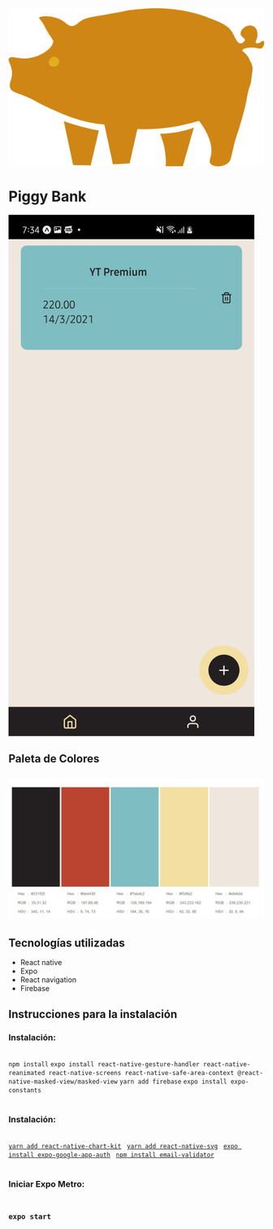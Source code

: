 ![](https://github.com/Mognor19/PiggyBank/blob/develop/assets/LogoPiggyBankNoCoin.png?raw=true)

# Piggy Bank

![](https://github.com/JosueAbisaiLopez0930/imagen/blob/master/New%20folder%20(2)/Pagina1.jpeg?raw=true)

<h2>Paleta de Colores<h2>

![](https://github.com/JosueAbisaiLopez0930/imagen/blob/master/New%20folder%20(2)/Paleta%20de%20colores.jpeg?raw=true)
  
## Tecnologías utilizadas

- React native
- Expo
- React navigation
- Firebase

## Instrucciones para la instalación

<h3>Instalación:</h3><br>
<code>npm install</code>
<code>expo install react-native-gesture-handler react-native-reanimated react-native-screens react-native-safe-area-context @react-native-masked-view/masked-view</code>
<code>yarn add firebase</code>
<code>expo install expo-constants</code>
<br>
<br>
<h3>Instalación:</h3><br>
<code><a href="https://www.npmjs.com/package/react-native-chart-kity">yarn add react-native-chart-kit</a></code>
<code> <a href="https://www.npmjs.com/package/@react-navigation/core">yarn add react-native-svg</a></code>
<code> <a href="https://docs.expo.io/versions/latest/sdk/google/">expo install expo-google-app-auth</a></code>
<code> <a href="http://github.com/manishsaraan/email-validator">npm install email-validator</a></code>
<br>
<br>
<h3>Iniciar Expo Metro:<h3><br>
<code>expo start</code>

